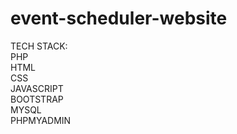 # event-scheduler-website

TECH STACK: <br />
PHP <br />
HTML <br />
CSS <br />
JAVASCRIPT <br />
BOOTSTRAP <br />
MYSQL <br />
PHPMYADMIN <br />
